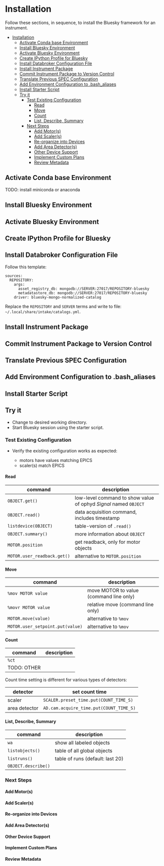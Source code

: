 # Installation

Follow these sections, in sequence, to install the Bluesky framework for an instrument.

- [Installation](#installation)
  - [Activate Conda base Environment](#activate-conda-base-environment)
  - [Install Bluesky Environment](#install-bluesky-environment)
  - [Activate Bluesky Environment](#activate-bluesky-environment)
  - [Create IPython Profile for Bluesky](#create-ipython-profile-for-bluesky)
  - [Install Databroker Configuration File](#install-databroker-configuration-file)
  - [Install Instrument Package](#install-instrument-package)
  - [Commit Instrument Package to Version Control](#commit-instrument-package-to-version-control)
  - [Translate Previous SPEC Configuration](#translate-previous-spec-configuration)
  - [Add Environment Configuration to .bash_aliases](#add-environment-configuration-to-bash_aliases)
  - [Install Starter Script](#install-starter-script)
  - [Try it](#try-it)
    - [Test Existing Configuration](#test-existing-configuration)
      - [Read](#read)
      - [Move](#move)
      - [Count](#count)
      - [List, Describe, Summary](#list-describe-summary)
    - [Next Steps](#next-steps)
      - [Add Motor(s)](#add-motors)
      - [Add Scaler(s)](#add-scalers)
      - [Re-organize into Devices](#re-organize-into-devices)
      - [Add Area Detector(s)](#add-area-detectors)
      - [Other Device Support](#other-device-support)
      - [Implement Custom Plans](#implement-custom-plans)
      - [Review Metadata](#review-metadata)

## Activate Conda base Environment

TODO: install miniconda or anaconda

## Install Bluesky Environment

## Activate Bluesky Environment

## Create IPython Profile for Bluesky

## Install Databroker Configuration File

Follow this template:

```
sources:
  REPOSITORY:
    args:
      asset_registry_db: mongodb://SERVER:27017/REPOSITORY-bluesky
      metadatastore_db: mongodb://SERVER:27017/REPOSITORY-bluesky
    driver: bluesky-mongo-normalized-catalog
```

Replace the `REPOSITORY` and `SERVER` terms and write to file:
`~/.local/share/intake/catalogs.yml`.


## Install Instrument Package

## Commit Instrument Package to Version Control

## Translate Previous SPEC Configuration

## Add Environment Configuration to .bash_aliases

## Install Starter Script

## Try it

* Change to desired working directory.
* Start Bluesky session using the starter script.

### Test Existing Configuration

* Verify the existing configuration works as expected:

  * motors have values matching EPICS
  * scaler(s) match EPICS

#### Read

command | description
--- | ---
`OBJECT.get()` | low-level command to show value of ophyd *Signal* named `OBJECT`
`OBJECT.read()` | data acquisition command, includes timestamp
`listdevice(OBJECT)` | table-version of `.read()`
`OBJECT.summary()` | more information about `OBJECT`
`MOTOR.position` | get readback, only for motor objects
`MOTOR.user_readback.get()` | alternative to `MOTOR.position`

#### Move

command | description
--- | ---
`%mov MOTOR value` | move MOTOR to value (command line only)
`%movr MOTOR value` | relative move (command line only)
`MOTOR.move(value)` | alternative to `%mov`
`MOTOR.user_setpoint.put(value)` | alternative to `%mov`

#### Count

command | description
--- | ---
`%ct` | 
TODO: OTHER | 

Count time setting is different for various types of detectors:

detector | set count time
--- | ---
scaler | `SCALER.preset_time.put(COUNT_TIME_S)`
area detector | `AD.cam.acquire_time.put(COUNT_TIME_S)`

#### List, Describe, Summary

command | description
--- | ---
`wa` | show all labeled objects
`listobjects()` | table of all global objects
`listruns()` | table of runs (default: last 20)
`OBJECT.describe()` | 

### Next Steps

#### Add Motor(s)

#### Add Scaler(s)

#### Re-organize into Devices

#### Add Area Detector(s)

#### Other Device Support

#### Implement Custom Plans

#### Review Metadata
